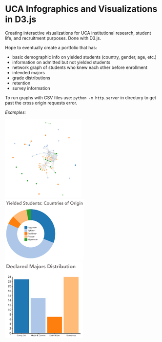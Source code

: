 UCA Infographics and Visualizations in D3.js
=========

Creating interactive visualizations for UCA institutional research, student life, and recruitment purposes. Done with D3.js.

Hope to eventually create a portfolio that has:
- basic demographic info on yielded students (country, gender, age, etc.)
- information on admitted but not yielded students
- network graph of students who knew each other before enrollment
- intended majors
- grade distributions
- retention
- survey information

To run graphs with CSV files use: ` python -m http.server ` in directory to get past the cross origin requests error.

*Examples:*

<img src = "net.png" style="width:250px;">

<img src = "Country-D3.png" style="height:200px;">

<img src = "major.png" style="height:250px;">
